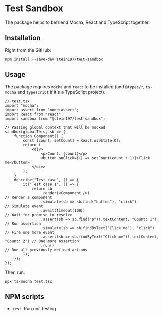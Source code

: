 # Test Sandbox
The package helps to befriend Mocha, React and TypeScript together.

## Installation
Right from the GitHub:
```
npm install --save-dev stein197/test-sandbox
```

## Usage
The package requires `mocha` and `react` to be installed (and `@types/*`, `ts-mocha` and `typescript` if it's a TypeScript project).
```tsx
// test.tsx
import "mocha";
import assert from "node:assert";
import React from "react";
import sandbox from "@stein197/test-sandbox";

// Passing global context that will be mocked
sandbox(globalThis, sb => {
	function Component() {
		const [count, setCount] = React.useState(0);
		return (
			<div>
				<p>Count: {count}</p>
				<button onClick={() => setCount(count + 1)}>Click me</button>
			</div>
		);
	}
	describe("Test case", () => {
		it("Test case 1", () => {
			return sb
				.render(<Component />)                                            // Render a component
				.simulate(sb => sb.find("button"), "click")                       // Simulate event
				.await(timeout(100))                                              // Wait for promise to resolve
				.assert(sb => sb.find("p")!.textContent, "Count: 1")              // Run assertion
				.simulate(sb => sb.findByText("Click me"), "click")               // Fire one more event
				.assert(sb => sb.findByText("Click me")!.textContent, "Count: 2") // One more assertion
				.run()                                                            // Run all previously defined actions
		});
	});
});
```

Then run:
```
npx ts-mocha test.tsx
```

## NPM scripts
- `test`. Run unit testing
